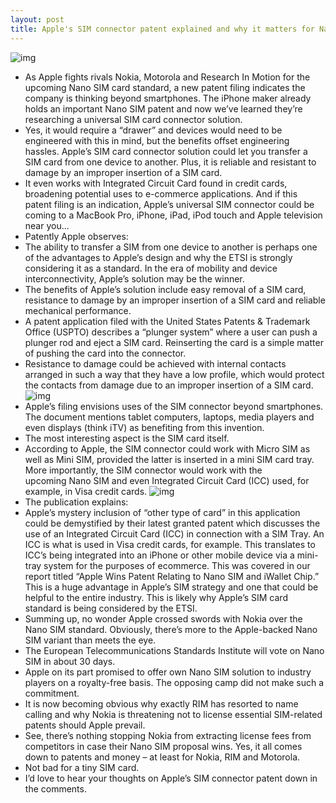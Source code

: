 ```yaml
---
layout: post
title: Apple's SIM connector patent explained and why it matters for Nano SIM
---
```

![img](http://media.idownloadblog.com/wp-content/uploads/2012/04/iPhone-4-Sim-tray-half-closed.jpg)
* As Apple fights rivals Nokia, Motorola and Research In Motion for the upcoming Nano SIM card standard, a new patent filing indicates the company is thinking beyond smartphones. The iPhone maker already holds an important Nano SIM patent and now we’ve learned they’re researching a universal SIM card connector solution.
* Yes, it would require a “drawer” and devices would need to be engineered with this in mind, but the benefits offset engineering hassles. Apple’s SIM card connector solution could let you transfer a SIM card from one device to another. Plus, it is reliable and resistant to damage by an improper insertion of a SIM card.
* It even works with Integrated Circuit Card found in credit cards, broadening potential uses to e-commerce applications. And if this patent filing is an indication, Apple’s universal SIM connector could be coming to a MacBook Pro, iPhone, iPad, iPod touch and Apple television near you…
* Patently Apple observes:
* The ability to transfer a SIM from one device to another is perhaps one of the advantages to Apple’s design and why the ETSI is strongly considering it as a standard. In the era of mobility and device interconnectivity, Apple’s solution may be the winner.
* The benefits of Apple’s solution include easy removal of a SIM card, resistance to damage by an improper insertion of a SIM card and reliable mechanical performance.
* A patent application filed with the United States Patents & Trademark Office (USPTO) describes a “plunger system” where a user can push a plunger rod and eject a SIM card. Reinserting the card is a simple matter of pushing the card into the connector.
* Resistance to damage could be achieved with internal contacts arranged in such a way that they have a low profile, which would protect the contacts from damage due to an improper insertion of a SIM card.
![img](http://media.idownloadblog.com/wp-content/uploads/2012/04/Apple-SIM-connector-Patently-Apple-001.gif)
* Apple’s filing envisions uses of the SIM connector beyond smartphones. The document mentions tablet computers, laptops, media players and even displays (think iTV) as benefiting from this invention.
* The most interesting aspect is the SIM card itself.
* According to Apple, the SIM connector could work with Micro SIM as well as Mini SIM, provided the latter is inserted in a mini SIM card tray. More importantly, the SIM connector would work with the upcoming Nano SIM and even Integrated Circuit Card (ICC) used, for example, in Visa credit cards.
![img](http://media.idownloadblog.com/wp-content/uploads/2012/04/Apple-SIM-connector-Patently-Apple-002.gif)
* The publication explains:
* Apple’s mystery inclusion of “other type of card” in this application could be demystified by their latest granted patent which discusses the use of an Integrated Circuit Card (ICC) in connection with a SIM Tray. An ICC is what is used in Visa credit cards, for example. This translates to ICC’s being integrated into an iPhone or other mobile device via a mini-tray system for the purposes of ecommerce. This was covered in our report titled “Apple Wins Patent Relating to Nano SIM and iWallet Chip.” This is a huge advantage in Apple’s SIM strategy and one that could be helpful to the entire industry. This is likely why Apple’s SIM card standard is being considered by the ETSI.
* Summing up, no wonder Apple crossed swords with Nokia over the Nano SIM standard. Obviously, there’s more to the Apple-backed Nano SIM variant than meets the eye.
* The European Telecommunications Standards Institute will vote on Nano SIM in about 30 days.
* Apple on its part promised to offer own Nano SIM solution to industry players on a royalty-free basis. The opposing camp did not make such a commitment.
* It is now becoming obvious why exactly RIM has resorted to name calling and why Nokia is threatening not to license essential SIM-related patents should Apple prevail.
* See, there’s nothing stopping Nokia from extracting license fees from competitors in case their Nano SIM proposal wins. Yes, it all comes down to patents and money – at least for Nokia, RIM and Motorola.
* Not bad for a tiny SIM card.
* I’d love to hear your thoughts on Apple’s SIM connector patent down in the comments.

